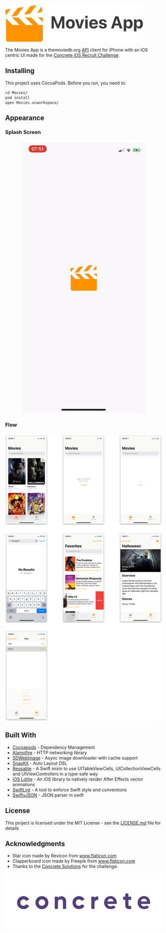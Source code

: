 
![Movies App](assets/git-logo.png)

The Movies App is a themoviedb.org [API](https://www.themoviedb.org/documentation/api) client for iPhone with an iOS centric UI made for the [Concrete iOS Recruit Challenge](https://github.com/concretesolutions/ios-recruiting-brazil).


## Installing

This project uses CocoaPods. Before you run, you need to:

```
cd Movies/
pod install
open Movies.xcworkspace/
```

## Appearance

### Splash Screen

<h3 align="center">
  <img src="assets/screenshots/splash2.gif" alt="Splash" />
</h3>

### Flow

<h3 align="center">
  <img src="assets/screenshots/flow.png" alt="Flow" />
</h3>

## Built With

* [Cocoapods](https://cocoapods.org) - Dependency Management
* [Alamofire](https://github.com/Alamofire/Alamofire) - HTTP networking library
* [SDWebImage](https://github.com/SDWebImage/SDWebImage) - Async image downloader with cache support
* [SnapKit](http://snapkit.io) - Auto Layout DSL
* [Reusable](https://github.com/AliSoftware/Reusable) - A Swift mixin to use UITableViewCells, UICollectionViewCells and UIViewControllers in a type-safe way
* [iOS Lottie](https://github.com/airbnb/lottie-ios) - An iOS library to natively render After Effects vector animations
* [SwiftLint](https://github.com/realm/SwiftLint) - A tool to enforce Swift style and conventions
* [SwiftyJSON](https://github.com/SwiftyJSON/SwiftyJSON) - JSON parser in swift

## License

This project is licensed under the MIT License - see the [LICENSE.md](LICENSE.md) file for details

## Acknowledgments

* Star icon made by Revicon from www.flaticon.com 
* Clapperboard icon made by Freepik from www.flaticon.com 
* Thanks to the [Concrete Solutions](https://www.concrete.com.br/blog) for the challenge.

![Concrete Logo](assets/concrete-logo.gif)
